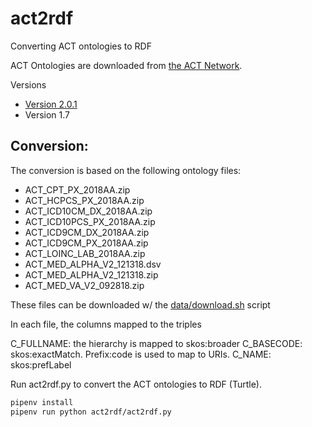 # act2rdf 

Converting ACT ontologies to RDF

ACT Ontologies are downloaded from [the ACT Network](https://ncatswiki.dbmi.pitt.edu/acts). 

Versions

* [Version 2.0.1](https://ncatswiki.dbmi.pitt.edu/acts/wiki/ACT%20Ontology%20Version%202.0.1#no1)
* Version 1.7

## Conversion: 

The conversion is based on the following ontology files: 

* ACT_CPT_PX_2018AA.zip
* ACT_HCPCS_PX_2018AA.zip
* ACT_ICD10CM_DX_2018AA.zip
* ACT_ICD10PCS_PX_2018AA.zip
* ACT_ICD9CM_DX_2018AA.zip
* ACT_ICD9CM_PX_2018AA.zip
* ACT_LOINC_LAB_2018AA.zip
* ACT_MED_ALPHA_V2_121318.dsv
* ACT_MED_ALPHA_V2_121318.zip
* ACT_MED_VA_V2_092818.zip

These files can be downloaded w/ the [data/download.sh]() script

In each file, the columns mapped to the triples

C_FULLNAME: the hierarchy is mapped to skos:broader
C_BASECODE: skos:exactMatch. Prefix:code is used to map to URIs. 
C_NAME: skos:prefLabel

Run act2rdf.py to convert the ACT ontologies to RDF (Turtle).

```bash
pipenv install
pipenv run python act2rdf/act2rdf.py
```


